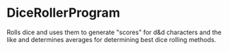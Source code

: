 # DiceRollerProgram
Rolls dice and uses them to generate "scores" for d&amp;d characters and the like and determines averages for determining best dice rolling methods.
